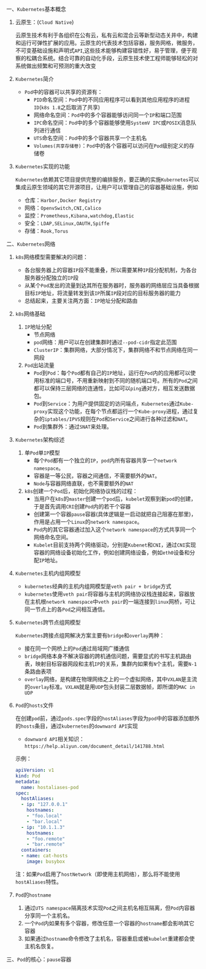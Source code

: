 一、`Kubernetes`基本概念

1. 云原生：(`Cloud Native`)

   云原生技术有利于各组织在公有云，私有云和混合云等新型动态关井中，构建和运行可弹性扩展的应用。云原生的代表技术包括容器，服务网格，微服务，不可变基础设施和声明式`API`,这些技术能够构建容错性好，易于管理，便于观察的松耦合系统。结合可靠的自动化手段，云原生技术使工程师能够轻松的对系统做出频繁和可预测的重大改变

2. `Kubernetes`简介

   - `Pod`中的容器可以共享的资源有：
     - `PID`命名空间：`Pod`中的不同应用程序可以看到其他应用程序的进程`ID`(`k8s 1.8`之后取消了共享)
     - 网络命名空间：`Pod`中的多个容器能够访问同一个`IP`和端口范围
     - `IPC`命名空间：`Pod`中的多个容器能够使用`SystemV IPC`或`POSIX`消息队列进行通信
     - `UTS`命名空间：`Pod`中的多个容器共享一个主机名
     - `Volumes(共享存储卷)`：`Pod`中的各个容器可以访问在`Pod`级别定义的存储卷

3. `Kubernetes`实现的功能

   `Kubernetes`依赖其它项目提供完整的编排服务，要正确的实施`Kubernetes`可以集成云原生领域的其它开源项目，让用户可以管理自己的容器基础设施，例如

   - 仓库：`Harbor,Docker Registry`
   - 网络：`OpenvSwitch,CNI,Calico`
   - 监控：`Prometheus,Kibana,watchdog,Elastic`
   - 安全：`LDAP,SELinux,OAUTH,Spiffe`
   - 存储：`Rook,Torus`

二、`Kubernetes`网络

1. `k8s`网络模型需要解决的问题：

   - 各台服务器上的容器`IP`段不能重叠，所以需要某种`IP`段分配机制，为各台服务器分配独立的`IP`段
   - 从某个`Pod`发出的流量到达其所在服务器时，服务器的网络层应当具备根据目标`IP`地址，将流量转发到该`IP`所属`IP`段对应的目标服务器的能力
   - 总结起来，主要关注两方面：`IP`地址分配和路由

2. `k8s`网络基础

   1. `IP`地址分配
      - 节点网络
      - `pod`网络：用户可以在创建集群时通过`--pod-cidr`指定此范围
      - `ClusterIP`：集群网络，大部分情况下，集群网络不和节点网络在同一网段
   2. `Pod`出站流量
      - `Pod`到`Pod`：每个`Pod`都有自己的`IP`地址，运行在`Pod`内的应用都可以使用标准的端口号，不用重新映射到不同的随机端口号。所有的`Pod`之间都可以保持三层网络的连通性，比如可以`ping`通对方，相互发送数据包。
      - `Pod`到`Service`：为用户提供固定的访问端点，`Kubernetes`通过`Kube-proxy`实现这个功能，在每个节点都运行一个`Kube-proxy`进程，通过复杂的`iptables/IPVS`规则在`Pod`和`Service`之间进行各种过滤和`NAT`。
      - `Pod`到集群外：通过`SNAT`来处理。

3. `Kubernetes`架构综述

   1. 单`Pod`单`IP`模型
      - 每个`Pod`都有一个独立的`IP`，`pod`内所有容器共享一个`network namespace`。
      - 容器是一等公民，容器之间通信，不需要额外的`NAT`。
      - `Node`与容器网络直联，也不需要额外的`NAT`
   2. `k8s`创建一个`Pod`后，初始化网络协议栈的过程：
      - 当用户在`k8s`的`master`创建一个`pod`后，`kubelet`观察到新`pod`的创建，于是首先调用`CRI`创建`Pod`内的若干个容器
      - 创建第一个容器`pause`容器(具体逻辑是一启动就把自己阻塞在那里)，作用是占用一个`Linux`的`network namespace`。
      - `Pod`内的其它容器通过加入这个`network namespace`的方式共享同一个网络命名空间。
      - `Kubelet`目前支持两个网络驱动，分别是`Kubenet`和`CNI`，通过`CNI`实现容器的网络设备初始化工作，例如创建网络设备，例如`eth0`设备和分配`IP`地址。

4. `Kubernetes`主机内组网模型

   - `kubernetes`经典的主机内组网模型是`veth pair + bridge`方式
   - `kubernetes`使用`veth pair`将容器与主机的网络协议栈连接起来，容器放在主机根`network namespace`中`veth pair`的一端连接到`linux`网桥，可让同一节点上的各`Pod`之间相互通信。

5. `Kubernetes`跨节点组网模型

   `Kubernetes`跨接点组网解决方案主要有`bridge`和`overlay`两种：

   - 接在同一个网桥上的`Pod`通过局域网广播通信
   - `bridge`网络本身不解决容器的跨机通信问题，需要显式的书写主机路由表，映射目标容器网段和主机`IP`的关系，集群内如果有`N`个主机，需要`N-1`条路由表项
   - `overlay`网络，是构建在物理网络之上的一个虚拟网络，其中`VXLAN`是主流的`overlay`标准。`VXLAN`就是用`UDP`包头封装二层数据帧，即所谓的`MAC in UDP`

6. `Pod`的`hosts`文件

   在创建`pod`前，通过`pods.spec`字段的`hostAliases`字段为`pod`中的容器添加额外的`hosts`条目，通过`kubernetes`的`downward API`实现

   - `downward API`相关知识：`https://help.aliyun.com/document_detail/141788.html`

   示例：

   ```yaml
   apiVersion: v1
   kind: Pod
   metadata:
     name: hostaliases-pod
   spec:
     hostAliases:
     - ip: "127.0.0.1"
       hostnames:
       - "foo.local"
       - "bar.local"
     - ip: "10.1.1.3"
       hostnames:
       - "foo.remote"
       - "bar.remote"
     containers:
     - name: cat-hosts
       image: busybox
   ```

   注：如果`Pod`启用了`hostNetwork`（即使用主机网络），那么将不能使用`hostAliases`特性。

7. `Pod`的`hostname`

   1. 通过`UTS namespace`隔离技术实现`Pod`之间主机名相互隔离，但`Pod`内容器分享同一个主机名。
   2. 一个`Pod`内如果有多个容器，修改任意一个容器的`hostname`都会影响其它容器
   3. 如果通过`hostname`命令修改了主机名，容器重启或被`kubelet`重建都会使主机名恢复。

三、`Pod`的核心：`pause`容器